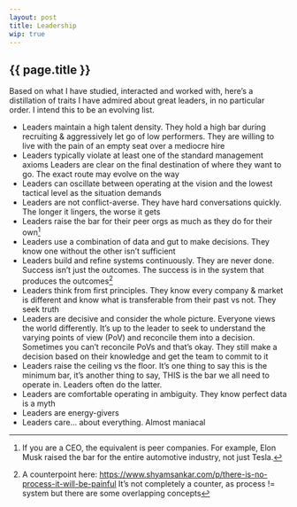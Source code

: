 ```yaml
---
layout: post
title: Leadership 
wip: true  
---
```


## {{ page.title }}

Based on what I have studied, interacted and worked with, here’s a distillation of traits I have admired about great leaders, in no particular order. I intend this to be an evolving list. 

* Leaders maintain a high talent density. They hold a high bar during recruiting & aggressively let go of low performers. They are willing to live with the pain of an empty seat over a mediocre hire
* Leaders typically violate at least one of the standard management axioms 
Leaders are clear on the final destination of where they want to go. The exact route may evolve on the way
* Leaders can oscillate between operating at the vision and the lowest tactical level as the situation demands
* Leaders are not conflict-averse. They have hard conversations quickly. The longer it lingers, the worse it gets 
* Leaders raise the bar for their peer orgs as much as they do for their own[^1]
* Leaders use a combination of data and gut to make decisions. They know one without the other isn’t sufficient 
* Leaders build and refine systems continuously. They are never done. Success isn’t just the outcomes. The success is in the system that produces the outcomes[^2] 
* Leaders think from first principles. They know every company & market is different and know what is transferable from their past vs not. They seek truth 
* Leaders are decisive and consider the whole picture. Everyone views the world differently. It’s up to the leader to seek to understand the varying points of view (PoV) and reconcile them into a decision. Sometimes you can’t reconcile PoVs and that’s okay. They still make a decision based on their knowledge and get the team to commit to it
* Leaders raise the ceiling vs the floor. It’s one thing to say this is the minimum bar, it’s another thing to say, THIS is the bar we all need to operate in. Leaders often do the latter. 
* Leaders are comfortable operating in ambiguity. They know perfect data is a myth
* Leaders are energy-givers 
* Leaders care... about everything. Almost maniacal 


[^1]: If you are a CEO, the equivalent is peer companies. For example, Elon Musk raised the bar for the entire automotive industry, not just Tesla.
[^2]: A counterpoint here: https://www.shyamsankar.com/p/there-is-no-process-it-will-be-painful It’s not completely a counter, as process != system but there are some overlapping concepts
